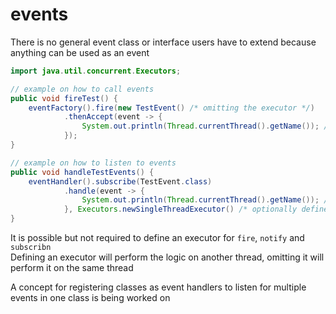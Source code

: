 # events

There is no general event class or interface users have to extend because anything can be used as an event

```java
import java.util.concurrent.Executors;

// example on how to call events
public void fireTest() {
    eventFactory().fire(new TestEvent() /* omitting the executor */)
            .thenAccept(event -> {
                System.out.println(Thread.currentThread().getName()); // still on the same thread
            });
}

// example on how to listen to events
public void handleTestEvents() {
    eventHandler().subscribe(TestEvent.class)
            .handle(event -> {
                System.out.println(Thread.currentThread().getName()); // different thread
            }, Executors.newSingleThreadExecutor() /* optionally define an executor */);
}
```

It is possible but not required to define an executor for `fire`, `notify` and `subscribn`<br>
Defining an executor will perform the logic on another thread, omitting it will perform it on the same thread

A concept for registering classes as event handlers to listen for multiple events in one class is being worked on